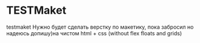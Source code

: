 # TESTMaket
testmaket
Нужно будет сделать верстку по макетику, пока забросил но надеюсь допишу)на чистом html + css (without flex floats and grids)
